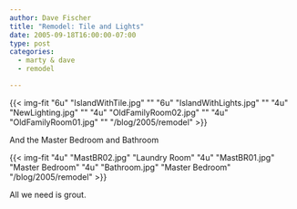 ```yaml
---
author: Dave Fischer
title: "Remodel: Tile and Lights"
date: 2005-09-18T16:00:00-07:00
type: post
categories:
  - marty & dave
  - remodel

---
```


<!--more-->

{{< img-fit
    "6u" "IslandWithTile.jpg" ""
    "6u" "IslandWithLights.jpg" ""
    "4u" "NewLighting.jpg" ""
    "4u" "OldFamilyRoom02.jpg" ""
    "4u" "OldFamilyRoom01.jpg" ""
    "/blog/2005/remodel" >}}

And the Master Bedroom and Bathroom

{{< img-fit
    "4u" "MastBR02.jpg" "Laundry Room"
    "4u" "MastBR01.jpg" "Master Bedroom"
    "4u" "Bathroom.jpg" "Master Bedroom"
    "/blog/2005/remodel" >}}

All we need is grout.

